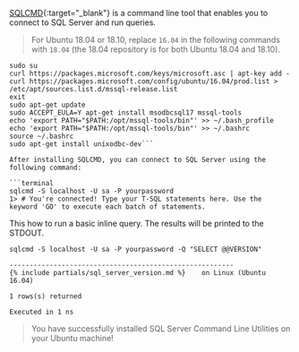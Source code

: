 [SQLCMD](https://docs.microsoft.com/en-us/sql/linux/sql-server-linux-connect-and-query-sqlcmd){:target="_blank"} is a command line tool that enables you to connect to SQL Server and run queries.

> For Ubuntu 18.04 or 18.10, replace `16.04` in the following commands with `18.04` (the 18.04 repository is for both Ubuntu 18.04 and 18.10).
```terminal
sudo su 
curl https://packages.microsoft.com/keys/microsoft.asc | apt-key add -
curl https://packages.microsoft.com/config/ubuntu/16.04/prod.list > /etc/apt/sources.list.d/mssql-release.list
exit
sudo apt-get update
sudo ACCEPT_EULA=Y apt-get install msodbcsql17 mssql-tools
echo 'export PATH="$PATH:/opt/mssql-tools/bin"' >> ~/.bash_profile
echo 'export PATH="$PATH:/opt/mssql-tools/bin"' >> ~/.bashrc
source ~/.bashrc
sudo apt-get install unixodbc-dev```

After installing SQLCMD, you can connect to SQL Server using the following command:

```terminal
sqlcmd -S localhost -U sa -P yourpassword
1> # You're connected! Type your T-SQL statements here. Use the keyword 'GO' to execute each batch of statements.
```

This how to run a basic inline query. The results will be printed to the STDOUT.

```terminal
sqlcmd -S localhost -U sa -P yourpassword -Q "SELECT @@VERSION"
```

```results
--------------------------------------------------------
{% include partials/sql_server_version.md %}    on Linux (Ubuntu 16.04)

1 rows(s) returned

Executed in 1 ns
```

> You have successfully installed SQL Server Command Line Utilities on your Ubuntu machine!

